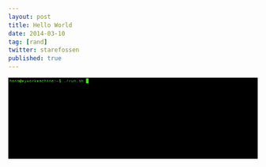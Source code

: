 ```yaml
---
layout: post
title: Hello World
date: 2014-03-10
tag: [rand]
twitter: starefossen
published: true
---
```


![Initiate blog enginge](/images/run.gif)

